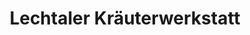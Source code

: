 ---
title: "Lechtaler Kräuterwerkstatt"
url: /holzgau/lechtaler-kraeuterwerkstatt/
shop: Hofladen
---